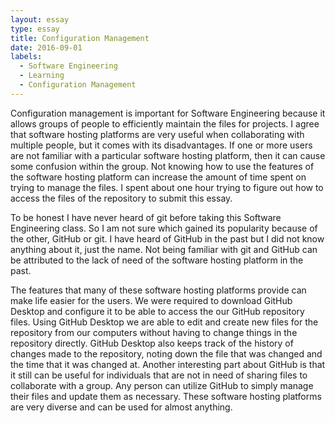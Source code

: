 ```yaml
---
layout: essay
type: essay
title: Configuration Management
date: 2016-09-01
labels:
  - Software Engineering
  - Learning
  -	Configuration Management
---
```


Configuration management is important for Software Engineering because it allows groups of people to efficiently maintain the files for projects.  I agree that software hosting platforms are very useful when collaborating with multiple people, but it comes with its disadvantages.  If one or more users are not familiar with a particular software hosting platform, then it can cause some confusion within the group.  Not knowing how to use the features of the software hosting platform can increase the amount of time spent on trying to manage the files.  I spent about one hour trying to figure out how to access the files of the repository to submit this essay.  

To be honest I have never heard of git before taking this Software Engineering class.  So I am not sure which gained its popularity because of the other, GitHub or git.  I have heard of GitHub in the past but I did not know anything about it, just the name.  Not being familiar with git and GitHub can be attributed to the lack of need of the software hosting platform in the past.

The features that many of these software hosting platforms provide can make life easier for the users.  We were required to download GitHub Desktop and configure it to be able to access the our GitHub repository files.  Using GitHub Desktop we are able to edit and create new files for the repository from our computers without having to change things in the repository directly.  GitHub Desktop also keeps track of the history of changes made to the repository, noting down the file that was changed and the time that it was changed at.  Another interesting part about GitHub is that it still can be useful for individuals that are not in need of sharing files to collaborate with a group.  Any person can utilize GitHub to simply manage their files and update them as necessary.  These software hosting platforms are very diverse and can be used for almost anything.